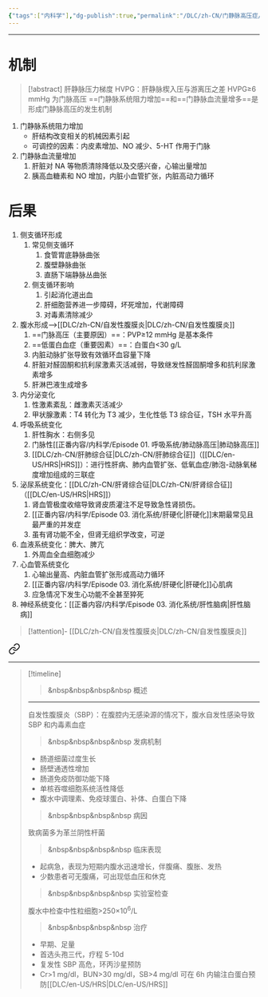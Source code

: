```yaml
---
{"tags":["内科学"],"dg-publish":true,"permalink":"/DLC/zh-CN/门静脉高压症/","dgPassFrontmatter":true}
---
```


---
# 机制
>[!abstract]
>肝静脉压力梯度 HVPG：肝静脉楔入压与游离压之差
>HVPG≥6 mmHg 为门脉高压
>==门静脉系统阻力增加==和==门静脉血流量增多==是形成门静脉高压的发生机制
1. 门静脉系统阻力增加
	+ 肝结构改变相关的机械因素引起
	+ 可调控的因素：内皮素增加、NO 减少、5-HT 作用于门脉
2. 门静脉血流量增加
	1. 肝脏对 NA 等物质清除降低以及交感兴奋，心输出量增加
	2. 胰高血糖素和 NO 增加，内脏小血管扩张，内脏高动力循环
# 后果
1. 侧支循环形成
	1. 常见侧支循环
		1. 食管胃底静脉曲张
		2. 腹壁静脉曲张
		3. 直肠下端静脉丛曲张
	2. 侧支循环影响
		1. 引起消化道出血
		2. 肝细胞营养进一步障碍，坏死增加，代谢障碍
		3. 对毒素清除减少
2. 腹水形成-->[[DLC/zh-CN/自发性腹膜炎\|DLC/zh-CN/自发性腹膜炎]]
	1. ==门脉高压（主要原因）==：PVP≥12 mmHg 是基本条件
	2. ==低蛋白血症（重要因素）==：白蛋白<30 g/L
	3. 内脏动脉扩张导致有效循环血容量下降
	4. 肝脏对醛固酮和抗利尿激素灭活减弱，导致继发性醛固酮增多和抗利尿激素增多
	5. 肝淋巴液生成增多
3. 内分泌变化
	1. 性激素紊乱：雌激素灭活减少
	2. 甲状腺激素：T4 转化为 T3 减少，生化性低 T3 综合征，TSH 水平升高
4. 呼吸系统变化
	1. 肝性胸水：右侧多见
	2. 门脉性[[正番内容/内科学/Episode 01. 呼吸系统/肺动脉高压\|肺动脉高压]]
	3. [[DLC/zh-CN/肝肺综合征\|DLC/zh-CN/肝肺综合征]]（[[DLC/en-US/HRS\|HRS]]）：进行性肝病、肺内血管扩张、低氧血症/肺泡-动脉氧梯度增加组成的三联症
5. 泌尿系统变化：[[DLC/zh-CN/肝肾综合征\|DLC/zh-CN/肝肾综合征]]（[[DLC/en-US/HRS\|HRS]]）
	1. 肾血管极度收缩导致肾皮质灌注不足导致急性肾损伤。
	2. [[正番内容/内科学/Episode 03. 消化系统/肝硬化\|肝硬化]]末期最常见且最严重的并发症
	3. 虽有肾功能不全，但肾无组织学改变，可逆
6. 血液系统变化：脾大、脾亢
	1. 外周血全血细胞减少
7. 心血管系统变化
	1. 心输出量高、内脏血管扩张形成高动力循环
	2. [[正番内容/内科学/Episode 03. 消化系统/肝硬化\|肝硬化]]心肌病
	3. 应急情况下发生心功能不全甚至猝死
8. 神经系统变化：[[正番内容/内科学/Episode 03. 消化系统/肝性脑病\|肝性脑病]]

>[!attention]- [[DLC/zh-CN/自发性腹膜炎\|DLC/zh-CN/自发性腹膜炎]]
> 
<div class="transclusion internal-embed is-loaded"><a class="markdown-embed-link" href="/dlc/zh-cn//" aria-label="Open link"><svg xmlns="http://www.w3.org/2000/svg" width="24" height="24" viewBox="0 0 24 24" fill="none" stroke="currentColor" stroke-width="2" stroke-linecap="round" stroke-linejoin="round" class="svg-icon lucide-link"><path d="M10 13a5 5 0 0 0 7.54.54l3-3a5 5 0 0 0-7.07-7.07l-1.72 1.71"></path><path d="M14 11a5 5 0 0 0-7.54-.54l-3 3a5 5 0 0 0 7.07 7.07l1.71-1.71"></path></svg></a><div class="markdown-embed">




---
>[!timeline] 
>>&nbsp&nbsp&nbsp&nbsp 概述
>---
>自发性腹膜炎（SBP）：在腹腔内无感染源的情况下，腹水自发性感染导致 SBP 和内毒素血症
>
>>&nbsp&nbsp&nbsp&nbsp 发病机制
>+ 肠道细菌过度生长
>+ 肠壁通透性增加
>+ 肠道免疫防御功能下降
>+ 单核吞噬细胞系统活性降低
>+ 腹水中调理素、免疫球蛋白、补体、白蛋白下降
>
>>&nbsp&nbsp&nbsp&nbsp 病因
>
>致病菌多为革兰阴性杆菌
>
>>&nbsp&nbsp&nbsp&nbsp 临床表现
>
>+ 起病急，表现为短期内腹水迅速增长，伴腹痛、腹胀、发热
>+ 少数患者可无腹痛，可出现低血压和休克
>
>>&nbsp&nbsp&nbsp&nbsp 实验室检查
>
>腹水中检查中性粒细胞>250×10<sup>6</sup>/L
>>&nbsp&nbsp&nbsp&nbsp 治疗
>
>+ 早期、足量
>+ 首选头孢三代，疗程 5-10d
>+ 复发性 SBP 高危，环丙沙星预防
>+ Cr>1 mg/dl，BUN>30 mg/dl，SB>4 mg/dl 可在 6h 内输注白蛋白预防[[DLC/en-US/HRS\|DLC/en-US/HRS]]



</div></div>

